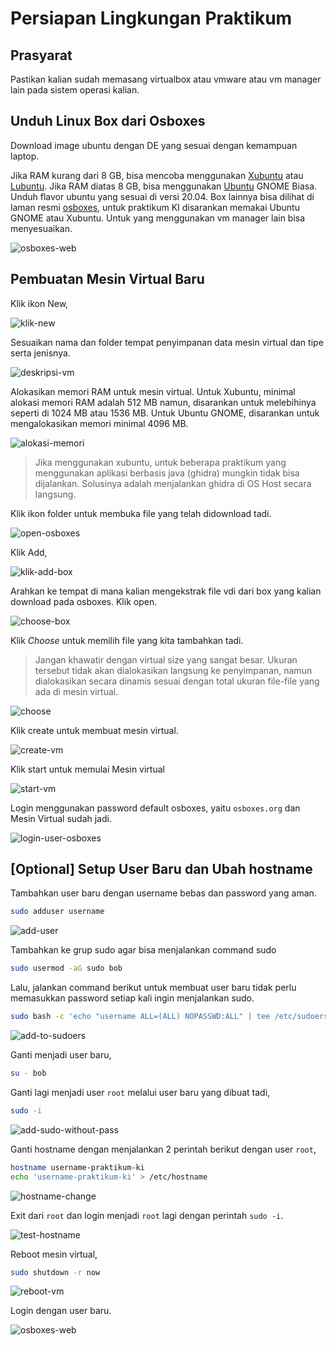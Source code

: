 # Persiapan Lingkungan Praktikum

## Prasyarat

Pastikan kalian sudah memasang virtualbox atau vmware atau vm manager lain pada sistem operasi kalian.

## Unduh Linux Box dari Osboxes

Download image ubuntu dengan DE yang sesuai dengan kemampuan laptop.

Jika RAM kurang dari 8 GB, bisa mencoba menggunakan [Xubuntu](https://www.osboxes.org/xubuntu/) atau [Lubuntu](https://www.osboxes.org/lubuntu/). Jika RAM diatas 8 GB, bisa menggunakan [Ubuntu](https://www.osboxes.org/ubuntu/) GNOME Biasa. Unduh flavor ubuntu yang sesuai di versi 20.04. Box lainnya bisa dilihat di laman resmi [osboxes](https://www.osboxes.org/virtualbox-images/), untuk praktikum KI disarankan memakai Ubuntu GNOME atau Xubuntu. Untuk yang menggunakan vm manager lain bisa menyesuaikan.

![osboxes-web](images/000_01.png)

## Pembuatan Mesin Virtual Baru

Klik ikon New,

![klik-new](images/000_02.png)

Sesuaikan nama dan folder tempat penyimpanan data mesin virtual dan tipe serta jenisnya.

![deskripsi-vm](images/000_03.png)

Alokasikan memori RAM untuk mesin virtual. Untuk Xubuntu, minimal alokasi memori RAM adalah 512 MB namun, disarankan untuk melebihinya seperti di 1024 MB atau 1536 MB. Untuk Ubuntu GNOME, disarankan untuk mengalokasikan memori minimal 4096 MB.

![alokasi-memori](images/000_04.png)

> Jika menggunakan xubuntu, untuk beberapa praktikum yang menggunakan aplikasi berbasis java (ghidra) mungkin tidak bisa dijalankan. Solusinya adalah menjalankan ghidra di OS Host secara langsung.

Klik ikon folder untuk membuka file yang telah didownload tadi.

![open-osboxes](images/000_05.png)

Klik Add,

![klik-add-box](images/000_06.png)

Arahkan ke tempat di mana kalian mengekstrak file vdi dari box yang kalian download pada osboxes. Klik open.

![choose-box](images/000_07.png)

Klik *Choose* untuk memilih file yang kita tambahkan tadi.

> Jangan khawatir dengan virtual size yang sangat besar. Ukuran tersebut tidak akan dialokasikan langsung ke penyimpanan, namun dialokasikan secara dinamis sesuai dengan total ukuran file-file yang ada di mesin virtual.

![choose](images/000_08.png)

Klik create untuk membuat mesin virtual.

![create-vm](images/000_09.png)

Klik start untuk memulai Mesin virtual

![start-vm](images/000_10.png)

Login menggunakan password default osboxes, yaitu `osboxes.org` dan Mesin Virtual sudah jadi.

![login-user-osboxes](images/000_11.png)

## [Optional] Setup User Baru dan Ubah hostname

Tambahkan user baru dengan username bebas dan password yang aman.

```bash
sudo adduser username
```

![add-user](images/000_18.png)

Tambahkan ke grup sudo agar bisa menjalankan command sudo

```bash
sudo usermod -aG sudo bob
```

Lalu, jalankan command berikut untuk membuat user baru tidak perlu memasukkan password setiap kali ingin menjalankan sudo.

```bash
sudo bash -c 'echo "username ALL=(ALL) NOPASSWD:ALL" | tee /etc/sudoers.d/username'
```

![add-to-sudoers](images/000_19.png)

Ganti menjadi user baru,

```bash
su - bob
```

Ganti lagi menjadi user `root` melalui user baru yang dibuat tadi,

```bash
sudo -i
```

![add-sudo-without-pass](images/000_20.png)

Ganti hostname dengan menjalankan 2 perintah berikut dengan user `root`,

```bash
hostname username-praktikum-ki
echo 'username-praktikum-ki' > /etc/hostname
```

![hostname-change](images/000_21.png)

Exit dari `root` dan login menjadi `root` lagi dengan perintah `sudo -i`.

![test-hostname](images/000_22.png)

Reboot mesin virtual,

```bash
sudo shutdown -r now
```

![reboot-vm](images/000_23.png)

Login dengan user baru.

![osboxes-web](images/000_24.png)
